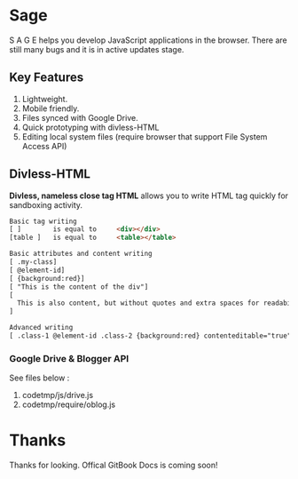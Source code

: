 # Sage
 S A G E  helps you develop JavaScript applications in the browser. There are still many bugs and it is in active updates stage. 

## Key Features
1. Lightweight.
2. Mobile friendly.
3. Files synced with Google Drive.
4. Quick prototyping with divless-HTML
5. Editing local system files (require browser that support File System Access API)

## Divless-HTML
**Divless, nameless close tag HTML** allows you to write HTML tag quickly for sandboxing activity.

```html
Basic tag writing
[ ]        is equal to     <div></div>
[table ]   is equal to     <table></table>

Basic attributes and content writing
[ .my-class]
[ @element-id]
[ {background:red}]
[ "This is the content of the div"]
[
  This is also content, but without quotes and extra spaces for readability
]

Advanced writing
[ .class-1 @element-id .class-2 {background:red} contenteditable="true" "This is the content" .class-3 {padding:8px}]
```


### Google Drive & Blogger API
See files below :
1. codetmp/js/drive.js
2. codetmp/require/oblog.js

# Thanks

Thanks for looking. Offical GitBook Docs is coming soon!